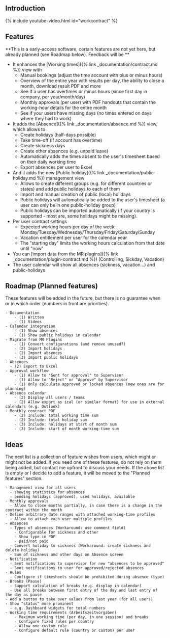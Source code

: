 
## Introduction

{% include youtube-video.html id="workcontract" %}

## Features

**This is a early-access software, certain features are not yet here, but already planned (see Roadmap below). Feedback will be **

- It enhances the [Working times]({% link _documentation/contract.md %}) view with 
  - Manual bookings (adjust the time account with plus or minus hours)
  - Overview of the entire year with results per day, the ability to close a month, download result PDF and more
  - See if a user has overtimes or minus hours (since first day in company, per year/month/day)
  - Monthly approvals (per user) with PDF handouts that contain the working-hour details for the entire month
  - See if your users have missing days (no times entered on days where they had to work)
- It adds the [Absence]({% link _documentation/absence.md %}) view, which allows to
  - Create holidays (half-days possible)
  - Take time-off (if account has overtime)
  - Create sickness days
  - Create other absences (e.g. unpaid leave)
  - Automatically adds the times absent to the user's timesheet based on their daily working time
  - Export absences per user to Excel
- And it adds the new [Public holiday]({% link _documentation/public-holiday.md %}) management view
  - Allows to create different groups (e.g. for different countries or states) and add public holidays to each of them 
  - Import and manual creation of public (local) holidays
  - Public holidays will automatically be added to the user's timesheet (a user can only be in one public-holiday group)
  - Public holidays can be imported automatically (if your country is supported - most are, some holidays might be missing).
- Per user contract settings
  - Expected working hours per day of the week: Monday/Tuesday/Wednesday/Thursday/Friday/Saturday/Sunday
  - Vacation entitlement per user for the calendar year
  - The "starting day" limits the working hours calculation from that date until "now"  
- You can [import data from the MR plugins]({% link _documentation/plugin-contract.md %}) (Controlling, Sickday, Vacation)
- The user calendar will show all absences (sickness, vacation...) and public-holidays

## Roadmap (Planned features)

These features will be added in the future, but there is no guarantee when or in which order (numbers in front are priorities).

```
- Documentation
    - (1) Written
    - (1) Videos
- Calendar integration
    - (1) Show absences
    - (1) Show public holidays in calendar
- Migrate from MR Plugins
    - (1) Convert configurations (and remove unused?)
    - (2) Import holidays
    - (2) Import absences
    - (3) Import public holidays
- Absences
  - (2) Export to Excel
- Approval workflow
    - (1) Allow to "Sent for approval" to Supervisor
    - (1) Allow to "Reject" or "Approve" by Supervisor
    - (1) Only calculate approved or locked absences (new ones are for planning)
- Absence calendar
    - (2) Display all users / teams
    - (2) Allow export as ical (or similar format) for use in external calendars (e.g. Outlook)
- Monthly contract PDF
    - (2) Include: total working time sum
    - (2) Include: total holiday sum
    - (3) Include: holidays at start of month sum
    - (3) Include: start of month working-time sum
```

## Ideas 

The next list is a collection of feature wishes from users, which might or might not be added. 
If you need one of these features, do not rely on them being added, but contact me upfront to discuss your needs.
If the above list is empty or I decide to add a feature, it will be moved to the "Planned features" section.

```
- Management view for all users
  - showing statistics for absences
  - pending holidays (approved), used holidays, available
- Monthly approvals
  - Allow to close months partially, in case there is a change in the contract within the month
- Define arbitrary date ranges with attached working-time profiles
  - Allow to attach each user multiple profiles
- Absences
  - Types of absences (Workaround: use comment field)
    - Configurable for sickness and other
    - Show type in PDF
    - paid/not paid
  - Convert holiday to sickness (Workaround: create sickness and delete holiday)
  - Sum of sickness and other days on Absence screen
- Notification
  - Sent notifications to supervisor for new "absences to be approved"
  - Sent notifications to user for approved/rejected absences
- Rules
  - Configure if timesheets should be prohibited during absence (type)
- Breaks (Pause)
  - Support calculation of breaks (e.g. display in calendar)
  - Use all breaks between first entry of the day and last entry of the day as pause
- Add a button to take over values from last year (for all users)
- Show "status" more prominent
  - e.g. Dashboard widgets for total numbers
- Working time requirements (Arbeitszeitvorgaben)
    - Maximum working time (per day, in one session) and breaks
    - Configure fixed rules per country
    - Allow one custom rule
    - Configure default rule (country or custom) per user

